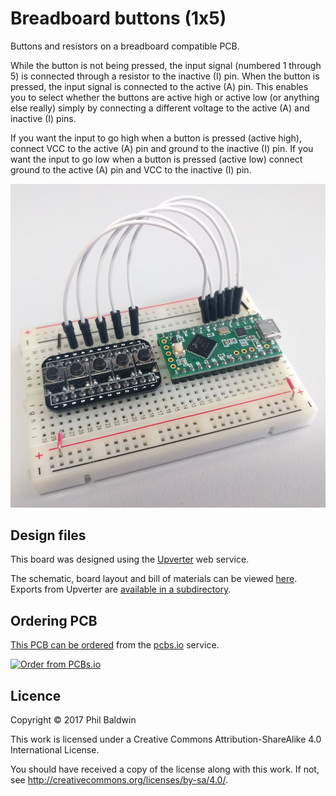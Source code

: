 # Breadboard buttons (1x5)

Buttons and resistors on a breadboard compatible PCB.

While the button is not being pressed, the input signal (numbered 1 through 5) is connected through a resistor to the inactive (I) pin. When the button is pressed, the input signal is connected to the active (A) pin. This enables you to select whether the buttons are active high or active low (or anything else really) simply by connecting a different voltage to the active (A) and inactive (I) pins.

If you want the input to go high when a button is pressed (active high), connect VCC to the active (A) pin and ground to the inactive (I) pin. If you want the input to go low when a button is pressed (active low) connect ground to the active (A) pin and VCC to the inactive (I) pin.

![Board photo](./board-photo.jpg)

## Design files

This board was designed using the [Upverter](https://upverter.com) web service.

The schematic, board layout and bill of materials can be viewed [here](https://upverter.com/Trebuchetindustries/3e25da6e03fb6ce9/Breadboard-buttons-1x5/). Exports from Upverter are [available in a subdirectory](./Upverter%20exports).

## Ordering PCB

[This PCB can be ordered](https://PCBs.io/share/4Q2d5) from the [pcbs.io](https://pcbs.io) service.

<a href="https://PCBs.io/share/4Q2d5"><img src="https://s3.amazonaws.com/pcbs.io/share.png" alt="Order from PCBs.io"></img></a>

## Licence

Copyright © 2017 Phil Baldwin

This work is licensed under a Creative Commons Attribution-ShareAlike 4.0 International License.

You should have received a copy of the license along with this work. If not, see <http://creativecommons.org/licenses/by-sa/4.0/>.
